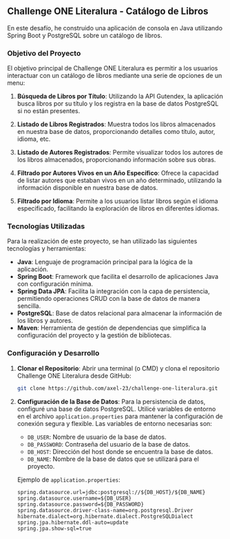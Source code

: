 ## Challenge ONE Literalura - Catálogo de Libros

En este desafío, he construido una aplicación de consola en Java utilizando Spring Boot y PostgreSQL sobre un catálogo de libros.

### Objetivo del Proyecto

El objetivo principal de Challenge ONE Literalura es permitir a los usuarios interactuar con un catálogo de libros mediante una serie de opciones de un menu:

1. **Búsqueda de Libros por Título**: Utilizando la API Gutendex, la aplicación busca libros por su título y los registra en la base de datos PostgreSQL si no están presentes.

2. **Listado de Libros Registrados**: Muestra todos los libros almacenados en nuestra base de datos, proporcionando detalles como título, autor, idioma, etc.

3. **Listado de Autores Registrados**: Permite visualizar todos los autores de los libros almacenados, proporcionando información sobre sus obras.

4. **Filtrado por Autores Vivos en un Año Específico**: Ofrece la capacidad de listar autores que estaban vivos en un año determinado, utilizando la información disponible en nuestra base de datos.

5. **Filtrado por Idioma**: Permite a los usuarios listar libros según el idioma especificado, facilitando la exploración de libros en diferentes idiomas.

### Tecnologías Utilizadas

Para la realización de este proyecto, se han utilizado las siguientes tecnologías y herramientas:

- **Java**: Lenguaje de programación principal para la lógica de la aplicación.
- **Spring Boot**: Framework que facilita el desarrollo de aplicaciones Java con configuración mínima.
- **Spring Data JPA**: Facilita la integración con la capa de persistencia, permitiendo operaciones CRUD con la base de datos de manera sencilla.
- **PostgreSQL**: Base de datos relacional para almacenar la información de los libros y autores.
- **Maven**: Herramienta de gestión de dependencias que simplifica la configuración del proyecto y la gestión de bibliotecas.

### Configuración y Desarrollo

1. **Clonar el Repositorio**: Abrir una terminal (o CMD) y clona el repositorio Challenge ONE Literalura desde GitHub:

   ```bash
   git clone https://github.com/axel-23/challenge-one-literalura.git
   ```

2. **Configuración de la Base de Datos**: Para la persistencia de datos, configuré una base de datos PostgreSQL. Utilicé variables de entorno en el archivo `application.properties` para mantener la configuración de conexión segura y flexible. Las variables de entorno necesarias son:

    - `DB_USER`: Nombre de usuario de la base de datos.
    - `DB_PASSWORD`: Contraseña del usuario de la base de datos.
    - `DB_HOST`: Dirección del host donde se encuentra la base de datos.
    - `DB_NAME`: Nombre de la base de datos que se utilizará para el proyecto.
    
    Ejemplo de `application.properties`:
    
    ```properties
    spring.datasource.url=jdbc:postgresql://${DB_HOST}/${DB_NAME}
    spring.datasource.username=${DB_USER}
    spring.datasource.password=${DB_PASSWORD}
    spring.datasource.driver-class-name=org.postgresql.Driver
    hibernate.dialect=org.hibernate.dialect.PostgreSQLDialect
    spring.jpa.hibernate.ddl-auto=update
    spring.jpa.show-sql=true
    ```
